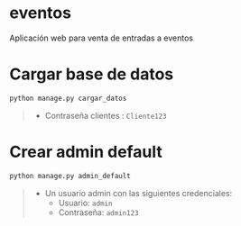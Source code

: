 # eventos
Aplicación web para venta de entradas a eventos

# Cargar base de datos
```bash
python manage.py cargar_datos
```
   >   - Contraseña clientes : `Cliente123`
# Crear admin default
```bash
python manage.py admin_default
```
   > - Un usuario admin con las siguientes credenciales:
   >   - Usuario: `admin`
   >   - Contraseña: `admin123`
